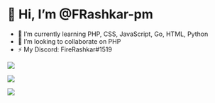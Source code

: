 # 👋 Hi, I’m @FRashkar-pm

- 🌱 I’m currently learning PHP, CSS, JavaScript, Go, HTML, Python
- 💞️ I’m looking to collaborate on PHP
- ⚡ My Discord: FireRashkar#1519

![](https://komarev.com/ghpvc/?username=FRashkar-pm)

[![](https://poggit.pmmp.io/shield.api/FKickAll)](https://poggit.pmmp.io/p/FKickAll)

<img src= "https://github-readme-stats.vercel.app/api?username=FRashkar-pm&show_icons=true&hide_border=false&title_color=ff652f&icon_color=FFE400&bg_color=09131B&text_color=ffffff&border_color=0c1a25" />

<!---
FRashkar-pm/FRashkar-pm is a ✨ special ✨ repository because its `README.md` (this file) appears on your GitHub profile.
You can click the Preview link to take a look at your changes.
--->
